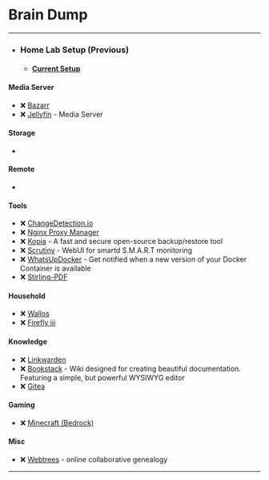 #  Brain Dump
-----

- ### Home Lab Setup (Previous)
    - #### [Current Setup](https://forgejo.homems.net/paulo)

#### Media Server

 - &#10060; [Bazarr](https://forgejo.homems.net/paulo/homelab/src/branch/main/bazarr)
 - &#10060; [Jellyfin](https://forgejo.homems.net/paulo/homelab/src/branch/main/jellyfin) - Media Server

#### Storage
 
- 

#### Remote

- 

#### Tools

 - &#10060; [ChangeDetection.io](https://forgejo.homems.net/paulo/homelab/src/branch/main/changedetection.io)
 - &#10060; [Nginx Proxy Manager](https://forgejo.homems.net/paulo/homelab/src/branch/main/nginx_proxy_manager)
 - &#10060; [Kopia](https://forgejo.homems.net/paulo/homelab/src/branch/main/kopia) - A fast and secure open-source backup/restore tool
 - &#10060; [Scrutiny](https://forgejo.homems.net/paulo/homelab/src/branch/main/scrutiny/) - WebUI for smartd S.M.A.R.T monitoring
 - &#10060; [WhatsUpDocker](https://forgejo.homems.net/paulo/homelab/src/branch/main/whatsupdocker) - Get notified when a new version of your Docker Container is available
 - &#10060; [Stirling-PDF](https://forgejo.homems.net/paulo/homelab/src/branch/main/stirling-pdf)

#### Household

- &#10060; [Wallos](https://forgejo.homems.net/paulo/homelab/src/branch/main/wallos)
- &#10060; [Firefly iii](https://forgejo.homems.net/paulo/homelab/src/branch/main/fireflyiii)

#### Knowledge

 - &#10060; [Linkwarden](https://forgejo.homems.net/paulo/homelab/src/branch/main/linkwarden)
 - &#10060; [Bookstack](https://forgejo.homems.net/paulo/homelab/src/branch/main/bookstack) - Wiki designed for creating beautiful documentation. Featuring a simple, but powerful WYSIWYG editor
 - &#10060; [Gitea](https://forgejo.homems.net/paulo/homelab/src/branch/main/gitea)

#### Gaming

 - &#10060; [Minecraft (Bedrock)](https://forgejo.homems.net/paulo/homelab/src/branch/main/minecraft-bedrock/)

#### Misc
 
 - &#10060; [Webtrees](https://forgejo.homems.net/paulo/homelab/src/branch/main/webtrees/) - online collaborative genealogy

-----